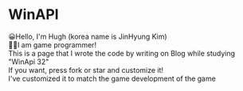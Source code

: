 # WinAPI  
😀Hello, I'm Hugh (korea name is JinHyung Kim)  
👨‍💻I am game programmer!  
This is a page that I wrote the code by writing on Blog while studying "WinApi 32"  
If you want, press fork or star and customize it!  
I've customized it to match the game development of the game  
